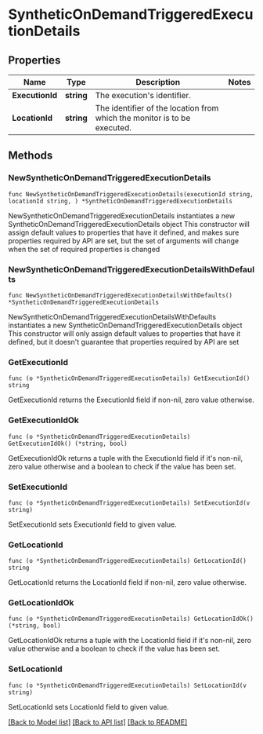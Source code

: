 # SyntheticOnDemandTriggeredExecutionDetails

## Properties

Name | Type | Description | Notes
------------ | ------------- | ------------- | -------------
**ExecutionId** | **string** | The execution&#39;s identifier. | 
**LocationId** | **string** | The identifier of the location from which the monitor is to be executed. | 

## Methods

### NewSyntheticOnDemandTriggeredExecutionDetails

`func NewSyntheticOnDemandTriggeredExecutionDetails(executionId string, locationId string, ) *SyntheticOnDemandTriggeredExecutionDetails`

NewSyntheticOnDemandTriggeredExecutionDetails instantiates a new SyntheticOnDemandTriggeredExecutionDetails object
This constructor will assign default values to properties that have it defined,
and makes sure properties required by API are set, but the set of arguments
will change when the set of required properties is changed

### NewSyntheticOnDemandTriggeredExecutionDetailsWithDefaults

`func NewSyntheticOnDemandTriggeredExecutionDetailsWithDefaults() *SyntheticOnDemandTriggeredExecutionDetails`

NewSyntheticOnDemandTriggeredExecutionDetailsWithDefaults instantiates a new SyntheticOnDemandTriggeredExecutionDetails object
This constructor will only assign default values to properties that have it defined,
but it doesn't guarantee that properties required by API are set

### GetExecutionId

`func (o *SyntheticOnDemandTriggeredExecutionDetails) GetExecutionId() string`

GetExecutionId returns the ExecutionId field if non-nil, zero value otherwise.

### GetExecutionIdOk

`func (o *SyntheticOnDemandTriggeredExecutionDetails) GetExecutionIdOk() (*string, bool)`

GetExecutionIdOk returns a tuple with the ExecutionId field if it's non-nil, zero value otherwise
and a boolean to check if the value has been set.

### SetExecutionId

`func (o *SyntheticOnDemandTriggeredExecutionDetails) SetExecutionId(v string)`

SetExecutionId sets ExecutionId field to given value.


### GetLocationId

`func (o *SyntheticOnDemandTriggeredExecutionDetails) GetLocationId() string`

GetLocationId returns the LocationId field if non-nil, zero value otherwise.

### GetLocationIdOk

`func (o *SyntheticOnDemandTriggeredExecutionDetails) GetLocationIdOk() (*string, bool)`

GetLocationIdOk returns a tuple with the LocationId field if it's non-nil, zero value otherwise
and a boolean to check if the value has been set.

### SetLocationId

`func (o *SyntheticOnDemandTriggeredExecutionDetails) SetLocationId(v string)`

SetLocationId sets LocationId field to given value.



[[Back to Model list]](../README.md#documentation-for-models) [[Back to API list]](../README.md#documentation-for-api-endpoints) [[Back to README]](../README.md)


